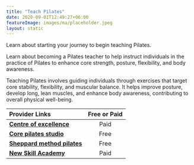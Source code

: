 ```yaml
---
title: "Teach Pilates"
date: 2020-09-01T12:49:27+06:00
featureImage: images/ma/placeholder.jpeg
layout: static
---
```


Learn about starting your journey to begin teaching Pilates.

Learn about becoming a Pilates teacher to help instruct individuals in the practice of Pilates to enhance core strength, posture, flexibility, and body awareness.

Teaching Pilates involves guiding individuals through exercises that target core stability, flexibility, and muscular balance. It helps improve posture, develop long, lean muscles, and enhance body awareness, contributing to overall physical well-being.

| Provider Links      | Free or Paid  |  
| :-----------          | :--------------:      |  
| [**Centre of excellence**](https://www.centreofexcellence.com/shop/pilates-diploma-course/) | Paid | 
| [**Core pilates studio**](https://corepilatesstudios.co.uk/why-become-a-pilates-instructor/) | Free  | 
| [**Sheppard method pilates**](https://sheppardmethodpilates.com/become-pilates-instructor/) | Free  | 
| [**New Skill Academy**](https://www.awin1.com/cread.php?awinmid=31125&awinaffid=1198638&ued=https%3A%2F%2Fnewskillsacademy.com%2F) | Paid | 
  

<br/><br/>






